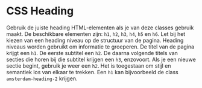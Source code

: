 # CSS Heading

Gebruik de juiste heading HTML-elementen als je van deze classes gebruik maakt. De beschikbare elementen zijn: `h1`, `h2`, `h3`, `h4`, `h5` en `h6`. Let bij het kiezen van een heading niveau op de structuur van de pagina. Heading niveaus worden gebruikt om informatie te groeperen. De titel van de pagina krijgt een `h1`. De eerste subtitel een `h2`. De daarna volgende titels van secties die horen bij die subtitel krijgen een `h3`, enzovoort. Als je een nieuwe sectie begint, gebruik je weer een `h2`. Het is toegestaan om stijl en semantiek los van elkaar te trekken. Een `h1` kan bijvoorbeeld de class `amsterdam-heading-2` krijgen.
